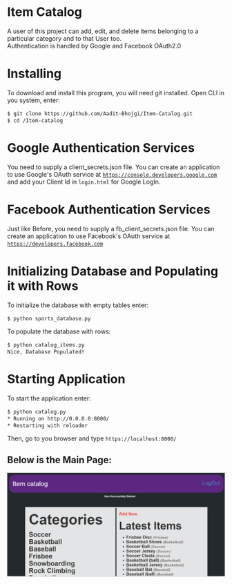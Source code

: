 # Item Catalog

A user of this project can add, edit, and delete items belonging to a particular category and to that User too.  
Authentication is handled by Google and Facebook OAuth2.0

# Installing
To download and install this program, you will need git installed.
Open CLI in you system, enter:
```
$ git clone https://github.com/Aadit-Bhojgi/Item-Catalog.git
$ cd /Item-catalog
```

# Google Authentication Services
You need to supply a client_secrets.json file. You can create an application to use
Google's OAuth service at <a href="https://console.developers.google.com.">`https://console.developers.google.com`</a>
and add your Client Id in `login.html` for Google LogIn.

# Facebook Authentication Services
Just like Before, you need to supply a fb_client_secrets.json file. You can create an application to use
Facebook's OAuth service at <a href="https://developers.facebook.com">`https://developers.facebook.com`</a>

# Initializing Database and Populating it with Rows
To initialize the database with empty tables enter:
```
$ python sports_database.py
```
To populate the database with rows:
```
$ python catalog_items.py
Nice, Database Populated!
```

# Starting Application
To start the application enter:
```
$ python catalog.py
* Running on http://0.0.0.0:8000/
* Restarting with reloader
```

Then, go to you browser and type `https://localhost:8000/`

## Below is the Main Page:
<img src="Capture.PNG" alt="image">
